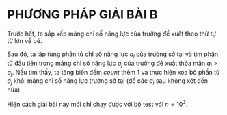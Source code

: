 # PHƯƠNG PHÁP GIẢI BÀI B

Trước hết, ta sắp xếp mảng chỉ số năng lực của trường đề xuất theo thứ tự từ lớn về bé.

Sau đó, ta lặp từng phần tử chỉ số năng lực $a_i$ của trường sở tại và tìm phần tử đầu tiên trong mảng chỉ số năng lực $a_j$ của trường đề xuất thỏa mãn $a_i > a_j$. Nếu tìm thấy, ta tăng biến đếm $count$ thêm 1 và thực hiện xóa bỏ phần tử $a_j$ khỏi mảng chỉ số năng lực trường sở tại (để các $a_i$ sau không xét đến nữa).

Hiện cách giải bài này mới chỉ chạy được với bộ test với $n = 10^3$.

